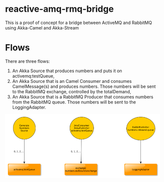 reactive-amq-rmq-bridge
=======================
This is a proof of concept for a bridge between ActiveMQ and RabbitMQ using Akka-Camel and Akka-Stream

# Flows
There are three flows:

1. An Akka Source that produces numbers and puts it on activemq:testQueue,
2. An Akka Source that is an Camel Consumer and consumes CamelMessage(s) and produces numbers. Those numbers will be sent to the RabbitMQ exchange, controlled by the totalDemand,
3. An Akka Source that is a RabbitMQ Producer that consumes numbers from the RabbitMQ queue. Those numbers will be sent to the LoggingAdapter.

![Three Flows](https://github.com/dnvriend/reactive-amq-rmq-bridge/blob/master/img/three_flows.png "Three Flows")

